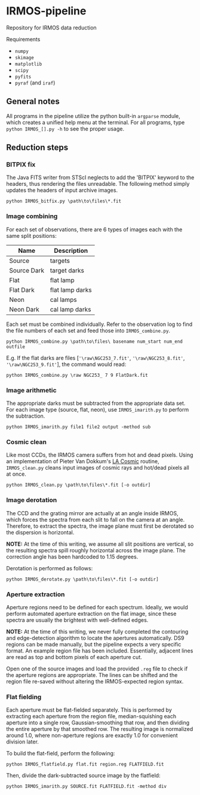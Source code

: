IRMOS-pipeline
==============

Repository for IRMOS data reduction

Requirements
* ```numpy```
* ```skimage```
* ```matplotlib```
* ```scipy```
* ```pyfits```
* ```pyraf``` (and ```iraf```)

## General notes
All programs in the pipeline utilize the python built-in ```argparse``` module, which creates a unified help menu at the terminal.  For all programs, type ```python IRMOS_[].py -h``` to see the proper usage.

## Reduction steps
### BITPIX fix
The Java FITS writer from STScI neglects to add the 'BITPIX' keyword to the headers, thus rendering the files unreadable.  The following method simply updates the headers of input archive images.

```python IRMOS_bitfix.py \path\to\files\*.fit```

### Image combining
For each set of observations, there are 6 types of images each with the same split positions:

| Name | Description |
| ------- | ----- |
| Source | targets |
| Source Dark | target darks |
| Flat | flat lamp |
| Flat Dark | flat lamp darks |
| Neon | cal lamps |
| Neon Dark | cal lamp darks |

Each set must be combined individually. Refer to the observation log to find the file numbers of each set and feed those into ```IRMOS_combine.py```.

```python IRMOS_combine.py \path\to\files\ basename num_start num_end outfile```

E.g. If the flat darks are files [```'\raw\NGC253_7.fit'```, ```'\raw\NGC253_8.fit'```, ```'\raw\NGC253_9.fit'```], the command would read:

```python IRMOS_combine.py \raw NGC253_ 7 9 FlatDark.fit```

### Image arithmetic
The appropriate darks must be subtracted from the appropriate data set.  For each image type (source, flat, neon), use ```IRMOS_imarith.py``` to perform the subtraction.

```python IRMOS_imarith.py file1 file2 output -method sub```

### Cosmic clean
Like most CCDs, the IRMOS camera suffers from hot and dead pixels.  Using an implementation of Pieter Van Dokkum's [LA Cosmic](http://www.astro.yale.edu/dokkum/lacosmic/) routine, ```IRMOS_clean.py``` cleans input images of cosmic rays and hot/dead pixels all at once.

```python IRMOS_clean.py \path\to\files\*.fit [-o outdir]```

### Image derotation
The CCD and the grating mirror are actually at an angle inside IRMOS, which forces the spectra from each slit to fall on the camera at an angle. Therefore, to extract the spectra, the image plane must first be derotated so the dispersion is horizontal.

**NOTE:** At the time of this writing, we assume all slit positions are vertical, so the resulting spectra spill roughly horizontal across the image plane. The correction angle has been hardcoded to 1.15 degrees.

Derotation is performed as follows:

```python IRMOS_derotate.py \path\to\files\*.fit [-o outdir]```

### Aperture extraction
Aperture regions need to be defined for each spectrum. Ideally, we would perform automated aperture extraction on the flat image, since these spectra are usually the brightest with well-defined edges.

**NOTE:** At the time of this writing, we never fully completed the contouring and edge-detection algorithm to locate the apertures automatically.  DS9 regions can be made manually, but the pipeline expects a very specific format. An example region file has been included. Essentially, adjacent lines are read as top and bottom pixels of each aperture cut.

Open one of the source images and load the provided ```.reg``` file to check if the aperture regions are appropriate. The lines can be shifted and the region file re-saved without altering the IRMOS-expected region syntax.

### Flat fielding
Each aperture must be flat-fielded separately. This is performed by extracting each aperture from the region file, median-squishing each aperture into a single row, Gaussian-smoothing that row, and then dividing the entire aperture by that smoothed row.  The resulting image is normalized around 1.0, where non-aperture regions are exactly 1.0 for convenient division later.

To build the flat-field, perform the following:

```python IRMOS_flatfield.py flat.fit region.reg FLATFIELD.fit```

Then, divide the dark-subtracted source image by the flatfield:

```python IRMOS_imarith.py SOURCE.fit FLATFIELD.fit -method div```

